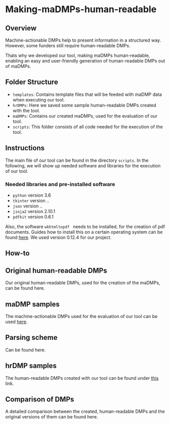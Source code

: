 # Making-maDMPs-human-readable

## Overview

Machine-actionable DMPs help to present information in a structured way. However, some funders still require human-readable DMPs.

Thats why we developed our tool, making maDMPs human-readable, enabling an easy and user-friendly generation of human-readable DMPs out of maDMPs.

## Folder Structure

*  ```templates```: Contains template files that will be feeded with maDMP data when executing our tool.
*  ```hrDMPs```: Here we saved some sample human-readable DMPs created with the tool.
*  ```maDMPs```: Contains our created maDMPs, used for the evaluation of our tool.
*  ```scripts```: This folder consists of all code needed for the execution of the tool.

## Instructions

The main file of our tool can be found in the directory  ```scripts```. In the following, we will show up needed software and libraries for the execution of our tool.

### Needed libraries and pre-installed software

* ```python``` version 3.6
* ```tkinter``` version ..
* ```json``` version ..
* ```jinja2``` version 2.10.1
* ```pdfkit``` version 0.6.1

Also, the software  ```wkhtmltopdf ``` needs to be installed, for the creation of pdf documents. Guides how to install this on a certain operating system can be found [here](https://github.com/JazzCore/python-pdfkit/wiki/Installing-wkhtmltopdf/). We used version 0.12.4 for our project.

## How-to


## Original human-readable DMPs

Our original human-readable DMPs, used for the creation of the maDMPs, can be found here.

## maDMP samples

The machine-actionable DMPs used for the evaluation of our tool can be used [here](https://github.com/MBAigner/Making-maDMPs-human-readable/tree/master/maDMPs).

## Parsing scheme

Can be found here.

## hrDMP samples

The human-readable DMPs created with our tool can be found under [this](https://github.com/MBAigner/Making-maDMPs-human-readable/tree/master/hrDMPs) link.

## Comparison of DMPs

A detailed comparison between the created, human-readable DMPs and the original versions of them can be found here.

